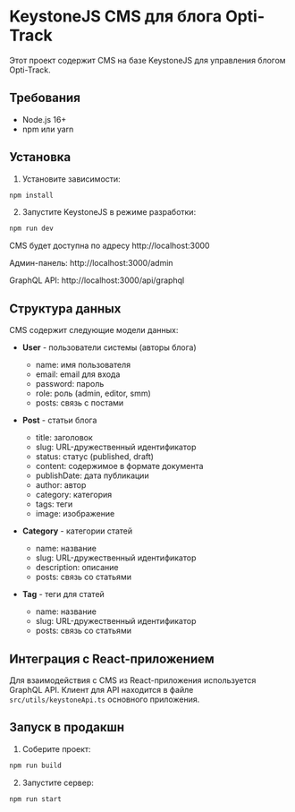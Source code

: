 # KeystoneJS CMS для блога Opti-Track

Этот проект содержит CMS на базе KeystoneJS для управления блогом Opti-Track.

## Требования

- Node.js 16+ 
- npm или yarn

## Установка

1. Установите зависимости:

```bash
npm install
```

2. Запустите KeystoneJS в режиме разработки:

```bash
npm run dev
```

CMS будет доступна по адресу http://localhost:3000

Админ-панель: http://localhost:3000/admin

GraphQL API: http://localhost:3000/api/graphql

## Структура данных

CMS содержит следующие модели данных:

- **User** - пользователи системы (авторы блога)
  - name: имя пользователя
  - email: email для входа
  - password: пароль
  - role: роль (admin, editor, smm)
  - posts: связь с постами

- **Post** - статьи блога
  - title: заголовок
  - slug: URL-дружественный идентификатор
  - status: статус (published, draft)
  - content: содержимое в формате документа
  - publishDate: дата публикации
  - author: автор
  - category: категория
  - tags: теги
  - image: изображение

- **Category** - категории статей
  - name: название
  - slug: URL-дружественный идентификатор
  - description: описание
  - posts: связь со статьями

- **Tag** - теги для статей
  - name: название
  - slug: URL-дружественный идентификатор
  - posts: связь со статьями

## Интеграция с React-приложением

Для взаимодействия с CMS из React-приложения используется GraphQL API. Клиент для API находится в файле `src/utils/keystoneApi.ts` основного приложения.

## Запуск в продакшн

1. Соберите проект:

```bash
npm run build
```

2. Запустите сервер:

```bash
npm run start
``` 